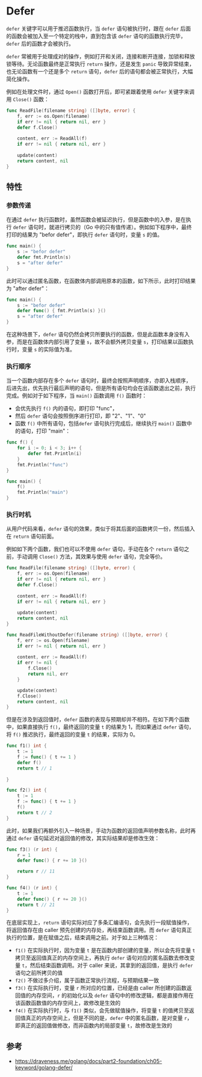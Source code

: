 # Defer

`defer` 关键字可以用于推迟函数执行，当 `defer` 语句被执行时，跟在 `defer` 后面的函数会被加入至一个特定的栈中，直到包含该 `defer` 语句的函数执行完毕，`defer` 后的函数才会被执行。

`defer` 常被用于处理成对的操作，例如打开和关闭，连接和断开连接，加锁和释放锁等待。无论函数最终是正常执行 `return` 操作，还是发生 `panic` 导致异常结束，也无论函数有一个还是多个 `return` 语句，`defer` 后的语句都会被正常执行，大幅简化操作。

例如在处理文件时，通过 `Open()` 函数打开后，即可紧跟着使用 `defer` 关键字来调用 `Close()` 函数：

```go
func ReadFile(filename string) ([]byte, error) {
    f, err := os.Open(filename)
    if err != nil { return nil, err }
    defer f.Close()
    
    content, err := ReadAll(f)
    if err != nil { return nil, err }
    
    update(content)
    return content, nil
}
```

## 特性

### 参数传递

在通过 `defer` 执行函数时，虽然函数会被延迟执行，但是函数中的入参，是在执行 `defer` 语句时，就进行拷贝的（Go 中的只有值传递）。例如如下程序中，最终打印的结果为 "befor defer"，即执行 `defer` 语句时，变量 `s` 的值。

```go
func main() {
    s := "befor defer"
    defer fmt.Println(s)
    s = "after defer"
}
```

此时可以通过匿名函数，在函数体内部调用原本的函数，如下所示，此时打印结果为 "after defer"：

```go
func main() {
    s := "befor defer"
    defer func() { fmt.Println(s) }()
    s = "after defer"
}
```

在这种场景下，`defer` 语句仍然会拷贝所要执行的函数，但是此函数本身没有入参，而是在函数体内部引用了变量 `s`，故不会额外拷贝变量 `s`，打印结果以函数执行时，变量 `s` 的实际值为准。

### 执行顺序

当一个函数内部存在多个 `defer` 语句时，最终会按照声明顺序，亦即入栈顺序，后进先出，优先执行最后声明的语句，但是所有语句均会在该函数退出之前，执行完成。例如对于如下程序，当 `main()` 函数调用 `f()` 函数时：

- 会优先执行 `f()` 内的语句，即打印 "func"，
- 然后 `defer` 语句会按照倒序进行打印，即 "2"、"1"、"0"
- 函数 `f()` 中所有语句，包括`defer` 语句执行完成后，继续执行 `main()` 函数中的语句，打印 "main"：

```go
func f() {
    for i := 0; i < 3; i++ {
        defer fmt.Println(i)
    }
    fmt.Println("func")
}

func main() {
    f()
    fmt.Println("main")
}
```

### 执行时机

从用户代码来看，`defer` 语句的效果，类似于将其后面的函数拷贝一份，然后插入在 `return` 语句前面。

例如如下两个函数，我们也可以不使用 `defer` 语句，手动在各个 `return` 语句之前，手动调用 `Close()` 方法，其效果与使用 `defer` 语句，完全等价。

```go
func ReadFile(filename string) ([]byte, error) {
    f, err := os.Open(filename)
    if err != nil { return nil, err }
    defer f.Close()
    
    content, err := ReadAll(f)
    if err != nil { return nil, err }
    
    update(content)
    return content, nil
}

func ReadFileWithoutDefer(filename string) ([]byte, error) {
    f, err := os.Open(filename)
    if err != nil { return nil, err }
    
    content, err := ReadAll(f)
    if err != nil {
        f.Close()
        return nil, err
    }

    update(content)
    f.Close()
    return content, nil
}
```

但是在涉及到返回值时，`defer` 函数的表现与预期却并不相符。在如下两个函数中，如果直接执行 `f()`，最终返回的变量 `t` 的结果为 1，而如果通过 `defer` 语句，将 `f()` 推迟执行，最终返回的变量 `t` 的结果，实际为 0。

```go
func f1() int {
    t := 1
    f := func() { t += 1 }
    defer f()
    return t // 1
    
}

func f2() int {
    t := 1
    f := func() { t += 1 }
    f()
    return t // 2
}
```

此时，如果我们再额外引入一种场景，手动为函数的返回值声明参数名称，此时再通过 `defer` 语句延迟对返回值的修改，其实际结果却是修改生效：

```go
func f3() (r int) {
    r = 1
    defer func() { r += 10 }()

    return r // 11
}

func f4() (r int) {
    t := 1
    defer func() { r += 20 }()
    return t // 21
}
```

在底层实现上，`return` 语句实际对应了多条汇编语句，会先执行一段赋值操作，将返回值存在由 caller 预先创建的内存处，再结束函数调用。而 `defer` 语句真正执行的位置，是在赋值之后，结束调用之前。对于如上三种情况：

- `f1()` 在实际执行时，因为变量 `t` 是在函数内部创建的变量，所以会先将变量 `t` 拷贝至返回值真正的内存空间上，再执行 `defer` 语句对应的匿名函数去修改变量 `t`，然后结束函数调用。对于 caller 来说，其拿到的返回值，是执行 `defer` 语句之前所拷贝的值
- `f2()` 不做过多介绍，属于函数正常执行流程，与预期结果一致
- `f3()` 在实际执行时，变量 `r` 所对应的位置，已经是由 caller 所创建的函数返回值的内存空间，`r` 的初始化以及 `defer` 语句中的修改逻辑，都是直接作用在该函数函数值的内存空间上，故修改是生效的
- `f4()` 在实际执行时，与 `f1()` 类似，会先做赋值操作，将变量 `t` 的值拷贝至返回值真正的内存空间上，但是不同的是，`defer` 中的匿名函数，是对变量 `r`，即真正的返回值做修改，而非函数内的局部变量 `t`，故修改是生效的

## 参考

- <https://draveness.me/golang/docs/part2-foundation/ch05-keyword/golang-defer/>
